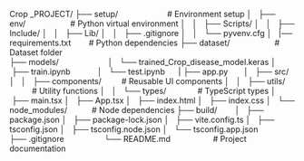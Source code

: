 Crop
_PROJECT/
├── setup/                      # Environment setup
│   ├── env/                    # Python virtual environment
│   │   ├── Scripts/
│   │   ├── Include/
│   │   ├── Lib/
│   │   ├── .gitignore
│   │   └── pyvenv.cfg
│   |── requirements.txt        # Python dependencies
├── dataset/                    # Dataset folder                
├── models/                     
│   └── trained_Crop_disease_model.keras
│   ├── train.ipynb            
│   └── test.ipynb      
|   ├──  app.py       
│   ├── src/
│   │   ├── components/         # Reusable UI components
│   │   ├── utils/              # Utility functions
│   │   └── types/              # TypeScript types
│   ├── main.tsx
│   ├── App.tsx
│   ├── index.html
│   ├── index.css
│   └── node_modules/           # Node dependencies
├── build/        
│   ├── package.json
│   ├── package-lock.json
│   ├── vite.config.ts
│   ├── tsconfig.json
│   ├── tsconfig.node.json
│   └── tsconfig.app.json              
├── .gitignore                  
└── README.md                   # Project documentation
